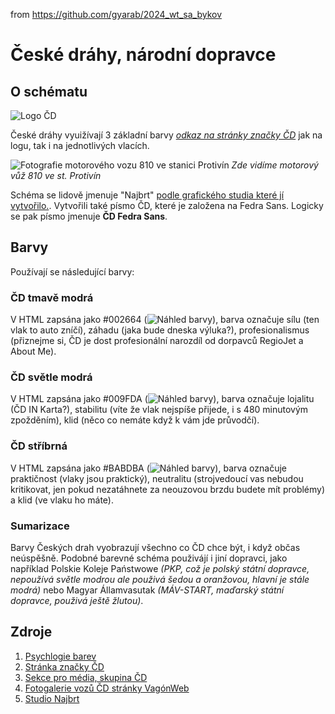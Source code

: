 from <https://github.com/gyarab/2024_wt_sa_bykov>

# České dráhy, národní dopravce
## O schématu

![Logo ČD](https://cd.brandcloud.pro/storage/10010/previews/1000x/acbf6d45f38701e280fbaa2bacdf9d63.webp)

České dráhy vyuižívají 3 základní barvy *[odkaz na stránky značky ČD](https://cd.brandcloud.pro/document/47790/104659)* jak na logu, tak i na jednotlivých vlacích.

![Fotografie motorového vozu 810 ve stanici Protivín](https://www.vagonweb.cz/fotogalerie/foto/201202/810575-Protivin.jpg) *Zde vidíme motorový vůž 810 ve st. Protivín*

Schéma se lidově jmenuje "Najbrt" [podle grafického studia které jí vytvořilo.](https://www.najbrt.cz/prace/ceske-drahy).
Vytvořili také písmo ČD, které je založena na Fedra Sans. Logicky se pak písmo jmenuje **ČD Fedra Sans**.

## Barvy

Používají se následující barvy:
### ČD tmavě modrá
V HTML zapsána jako #002664 (![Náhled barvy](https://placehold.co/40x15/002664/002664.png)), barva označuje sílu (ten vlak to auto zníčí), záhadu (jaka bude dneska výluka?), profesionalismus (přiznejme si, ČD je dost profesionální narozdíl od dorpavců RegioJet a About Me).
### ČD světle modrá
V HTML zapsána jako #009FDA (![Náhled barvy](https://placehold.co/40x15/009FDA/009FDA.png)), barva označuje lojalitu (ČD IN Karta?), stabilitu (víte že vlak nejspíše přijede, i s 480 minutovým zpožděním), klid (něco co nemáte když k vám jde průvodčí).
### ČD stříbrná
V HTML zapsána jako #BABDBA (![Náhled barvy](https://placehold.co/40x15/BABDBA/BABDBA.png)), barva označuje praktičnost (vlaky jsou praktický), neutralitu (strojvedoucí vas nebudou kritikovat, jen pokud nezatáhnete za neouzovou brzdu budete mít problémy) a klid (ve vlaku ho máte).

### Sumarizace
Barvy Českých drah vyobrazují všechno co ČD chce být, i když občas neúspěšně. Podobné barevné schéma použivájí i jiní dopravci, jako například Polskie Koleje Państwowe *(PKP, což je polský státní dopravce, nepoužívá světle modrou ale použivá šedou a oranžovou, hlavní je stále modrá)* nebo Magyar Államvasutak *(MÁV-START, maďarský státní dopravce, použivá ještě žlutou)*.

## Zdroje

1. [Psychlogie barev](https://www.scienceofpeople.com/color-psychology/)
2. [Stránka značky ČD](https://cd.brandcloud.pro/en/)
3. [Sekce pro média, skupina ČD](https://www.ceskedrahy.cz/pro-media)
4. [Fotogalerie vozů ČD stránky VagónWeb](https://www.vagonweb.cz/fotogalerie/CZ/index_CD.php)
5. [Studio Najbrt](https://www.najbrt.cz/prace)
